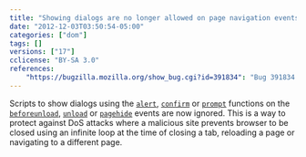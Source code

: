 ```yaml
---
title: "Showing dialogs are no longer allowed on page navigation events"
date: "2012-12-03T03:50:54-05:00"
categories: ["dom"]
tags: []
versions: ["17"]
cclicense: "BY-SA 3.0"
references:
    "https://bugzilla.mozilla.org/show_bug.cgi?id=391834": "Bug 391834 – Don\'t allow alert/confirm/prompt in onbeforeunload, onunload and onpagehide"
---
```

Scripts to show dialogs using the [`alert`](https://developer.mozilla.org/en-US/docs/Web/API/window.alert), [`confirm`](https://developer.mozilla.org/en-US/docs/Web/API/window.confirm) or [`prompt`](https://developer.mozilla.org/en-US/docs/Web/API/window.prompt) functions on the [`beforeunload`](https://developer.mozilla.org/en-US/docs/Web/Reference/Events/beforeunload), [`unload`](https://developer.mozilla.org/en-US/docs/Web/Reference/Events/unload) or [`pagehide`](https://developer.mozilla.org/en-US/docs/Web/Reference/Events/pagehide) events are now ignored. This is a way to protect against DoS attacks where a malicious site prevents browser to be closed using an infinite loop at the time of closing a tab, reloading a page or navigating to a different page.
